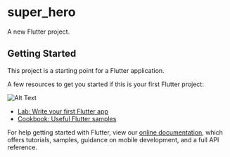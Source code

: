 # super_hero

A new Flutter project.

## Getting Started

This project is a starting point for a Flutter application.

A few resources to get you started if this is your first Flutter project:

![Alt Text](super_hero.gif)

- [Lab: Write your first Flutter app](https://flutter.dev/docs/get-started/codelab)
- [Cookbook: Useful Flutter samples](https://flutter.dev/docs/cookbook)

For help getting started with Flutter, view our
[online documentation](https://flutter.dev/docs), which offers tutorials,
samples, guidance on mobile development, and a full API reference.

